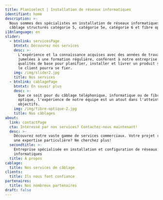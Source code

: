 ```yaml
---
title: Planiselect | Installation de réseaux informatiques
identifiant: home
description: >-
  Nous sommes des spécialistes en installation de réseaux informatiques :
  câblage structurés catégorie 5, catégorie 5e, catégorie 6 et fibre optique.
i18nlanguage: en
slider:
  - btnlink: servicesPage
    btntxt: Découvrez nos services
    desc: >-
      L’expérience et la connaissance acquises avec des années de travail,
      jumelées à une formation régulière, confèrent à notre entreprise les
      qualités de base pour planifier, installer et livrer un produit sur lequel
      le client pourra se fier. 
    img: /img/slider2.jpg
    title: Nos services
  - btnlink: cablagePage
    btntxt: En savoir plus
    desc: >-
      Que ce soit pour du câblage téléphonique, informatique ou de fibre
      optique, l'expérience de notre équipe est un atout dans l'atteinte de vos
      objectifs.
    img: /img/fibre-optique-2.jpg
    title: Nos câblages
about:
  link: contactPage
  cta: Intéressé par nos services? Contactez-nous maintenant!
  desc: >-
    Découvrez notre vaste gamme de services commerciaux. Votre projet requiert
    une expertise particulière? Ne cherchez plus!
  secondtitle: >-
    Entreprise spécialisée en installation et configuration de réseaux
    informatiques
  title: À propos
cablage:
  title: Nos services de câblage
clients:
  title: Ils nous font confiance
partenaires:
  title: Nos nombreux partenaires
draft: false
---
```


